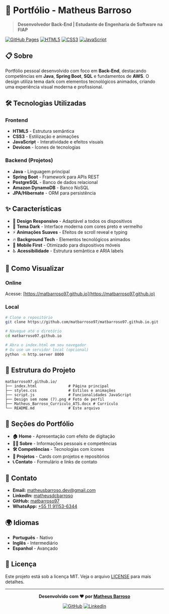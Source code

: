 # 🚀 Portfólio - Matheus Barroso

> **Desenvolvedor Back-End | Estudante de Engenharia de Software na FIAP**

[![GitHub Pages](https://img.shields.io/badge/GitHub%20Pages-Live-brightgreen)](https://matbarroso97.github.io)
[![HTML5](https://img.shields.io/badge/HTML5-E34F26?logo=html5&logoColor=white)](https://developer.mozilla.org/en-US/docs/Web/HTML)
[![CSS3](https://img.shields.io/badge/CSS3-1572B6?logo=css3&logoColor=white)](https://developer.mozilla.org/en-US/docs/Web/CSS)
[![JavaScript](https://img.shields.io/badge/JavaScript-F7DF1E?logo=javascript&logoColor=black)](https://developer.mozilla.org/en-US/docs/Web/JavaScript)

## 📋 Sobre

Portfólio pessoal desenvolvido com foco em **Back-End**, destacando competências em **Java**, **Spring Boot**, **SQL** e fundamentos de **AWS**. O design utiliza tema dark com elementos tecnológicos animados, criando uma experiência visual moderna e profissional.

## 🛠️ Tecnologias Utilizadas

### Frontend
- **HTML5** - Estrutura semântica
- **CSS3** - Estilização e animações
- **JavaScript** - Interatividade e efeitos visuais
- **Devicon** - Ícones de tecnologias

### Backend (Projetos)
- **Java** - Linguagem principal
- **Spring Boot** - Framework para APIs REST
- **PostgreSQL** - Banco de dados relacional
- **Amazon DynamoDB** - Banco NoSQL
- **JPA/Hibernate** - ORM para persistência

## ✨ Características

- 🎨 **Design Responsivo** - Adaptável a todos os dispositivos
- 🌙 **Tema Dark** - Interface moderna com cores preto e vermelho
- ⚡ **Animações Suaves** - Efeitos de scroll reveal e typing
- 🔥 **Background Tech** - Elementos tecnológicos animados
- 📱 **Mobile First** - Otimizado para dispositivos móveis
- ♿ **Acessibilidade** - Estrutura semântica e ARIA labels

## 🚀 Como Visualizar

### Online
Acesse: [https://matbarroso97.github.io](https://matbarroso97.github.io)

### Local
```bash
# Clone o repositório
git clone https://github.com/matbarroso97/matbarroso97.github.io.git

# Navegue até o diretório
cd matbarroso97.github.io

# Abra o index.html em seu navegador
# Ou use um servidor local (opcional)
python -m http.server 8000
```

## 📁 Estrutura do Projeto

```
matbarroso97.github.io/
├── index.html              # Página principal
├── styles.css              # Estilos e animações
├── script.js               # Funcionalidades JavaScript
├── Design sem nome (7).png # Foto de perfil
├── Matheus_Barroso_Curriculo_ATS.docx # Currículo
└── README.md               # Este arquivo
```

## 🎯 Seções do Portfólio

- **🏠 Home** - Apresentação com efeito de digitação
- **👨‍💻 Sobre** - Informações pessoais e competências
- **🛠️ Competências** - Tecnologias com ícones
- **📂 Projetos** - Cards com projetos e repositórios
- **📞 Contato** - Formulário e links de contato

## 📧 Contato

- **Email:** [matheusbarroso.dev@gmail.com](mailto:matheusbarroso.dev@gmail.com)
- **LinkedIn:** [matheusdcbarroso](https://www.linkedin.com/in/matheusdcbarroso/)
- **GitHub:** [matbarroso97](https://github.com/matbarroso97)
- **WhatsApp:** [+55 11 91153-6344](https://wa.me/5511911536344)

## 🌍 Idiomas

- **Português** - Nativo
- **Inglês** - Intermediário
- **Espanhol** - Avançado

## 📄 Licença

Este projeto está sob a licença MIT. Veja o arquivo [LICENSE](LICENSE) para mais detalhes.

---

<div align="center">

**Desenvolvido com ❤️ por [Matheus Barroso](https://github.com/matbarroso97)**

[![GitHub](https://img.shields.io/badge/GitHub-100000?logo=github&logoColor=white)](https://github.com/matbarroso97)
[![LinkedIn](https://img.shields.io/badge/LinkedIn-0077B5?logo=linkedin&logoColor=white)](https://www.linkedin.com/in/matheusdcbarroso/)

</div>
